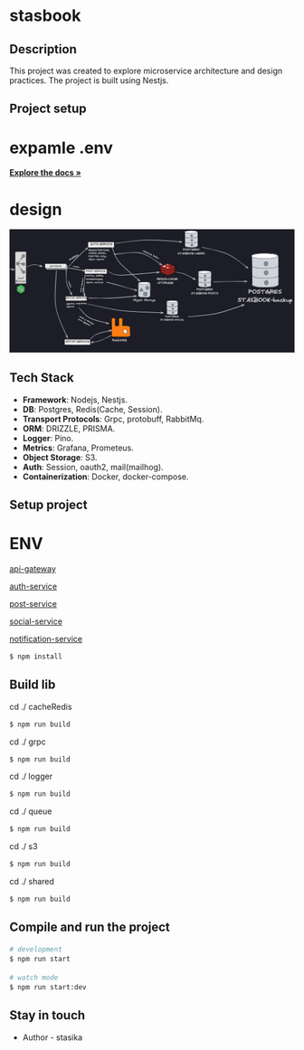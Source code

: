 <h1> stasbook </h1>

## Description

This project was created to explore microservice architecture and design practices. The project is built using Nestjs.

## Project setup

# expamle .env

<a href="https://github.com/stasiska/stasbookrepo/blob/main/nestjsmicroservice.png"><strong>Explore the docs »</strong></a>

# design

![System Design](https://github.com/stasiska/stasbookrepo/blob/main/nestjsmicroservice.png?raw=true)


## Tech Stack

- **Framework**: Nodejs, Nestjs. 
- **DB**: Postgres, Redis(Cache, Session).
- **Transport Protocols**: Grpc, protobuff, RabbitMq.
- **ORM**: DRIZZLE, PRISMA.
- **Logger**: Pino.
- **Metrics**: Grafana, Prometeus.
- **Object Storage**: S3.
- **Auth**: Session, oauth2, mail(mailhog).
- **Containerization**: Docker, docker-compose.
## Setup project

# ENV

[api-gateway](https://github.com/stasiska/stasbookrepo/tree/main/apps/api-gateway)

[auth-service](https://github.com/stasiska/stasbookrepo/tree/main/apps/auth-service)

[post-service](https://github.com/stasiska/stasbookrepo/tree/main/apps/post-service)

[social-service](https://github.com/stasiska/stasbookrepo/tree/main/apps/social-service)

[notification-service](https://github.com/stasiska/stasbookrepo/tree/main/apps/notification-service)

```bash
$ npm install
```

## Build lib

cd ./ cacheRedis 

```bash
$ npm run build
```

cd ./ grpc 

```bash
$ npm run build
```

cd ./ logger 

```bash
$ npm run build
```

cd ./ queue 

```bash
$ npm run build
```

cd ./ s3 

```bash
$ npm run build
```

cd ./ shared 

```bash
$ npm run build
```

## Compile and run the project

```bash
# development
$ npm run start

# watch mode
$ npm run start:dev

```

## Stay in touch

- Author - stasika

